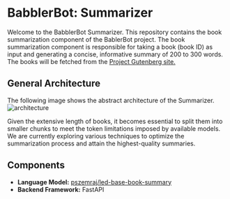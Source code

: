 # BabblerBot: Summarizer

Welcome to the BabblerBot Summarizer. This repository contains the book summarization component of the BablerBot project.
The book summarization component is responsible for taking a book (book ID) as input and generating a concise, informative summary of 200 to 300 words. 
The books will be fetched from the [Project Gutenberg site.](https://www.gutenberg.org/)

## General Architecture

The following image shows the abstract architecture of the Summarizer.
![architecture](https://drive.google.com/uc?id=/1s-GbolPtbKfKU8Y-WY4jXWj6gebfZ1qn)

Given the extensive length of books, it becomes essential to split them into smaller chunks to meet the token limitations imposed by available models.
We are currently exploring various techniques to optimize the summarization process and attain the highest-quality summaries.

## Components

- **Language Model:** [pszemraj/led-base-book-summary](https://huggingface.co/pszemraj/led-base-book-summary)
- **Backend Framework:** FastAPI 
